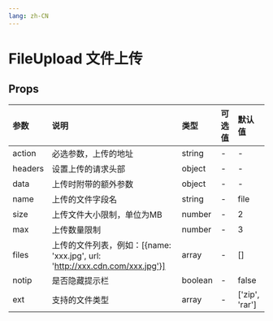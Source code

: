 ```yaml
---
lang: zh-CN
---
```


# FileUpload 文件上传

## Props

| 参数    | 说明                                                                         | 类型    | 可选值 | 默认值         |
| :------ | :--------------------------------------------------------------------------- | :------ | :----- | :------------- |
| action  | 必选参数，上传的地址                                                         | string  | -      | -              |
| headers | 设置上传的请求头部                                                           | object  | -      | -              |
| data    | 上传时附带的额外参数                                                         | object  | -      | -              |
| name    | 上传的文件字段名                                                             | string  | -      | file           |
| size    | 上传文件大小限制，单位为MB                                                   | number  | -      | 2              |
| max     | 上传数量限制                                                                 | number  | -      | 3              |
| files   | 上传的文件列表，例如：[{name: 'xxx.jpg', url: 'http://xxx.cdn.com/xxx.jpg'}] | array   | -      | []             |
| notip   | 是否隐藏提示栏                                                               | boolean | -      | false          |
| ext     | 支持的文件类型                                                               | array   | -      | ['zip', 'rar'] |